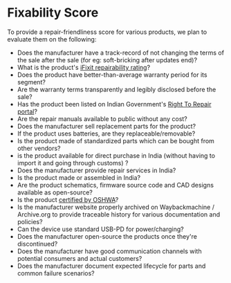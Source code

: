 # Fixability Score

To provide a repair-friendliness score for various products, we plan to evaluate them on the following:

* Does the manufacturer have a track-record of not changing the terms of the sale after the sale (for eg: soft-bricking after updates end)?
* What is the product's [iFixit repairability rating](https://www.ifixit.com/repairability)?
* Does the product have better-than-average warranty period for its segment?
* Are the warranty terms transparently and legibly disclosed before the sale?
* Has the product been listed on Indian Government's [Right To Repair portal](https://righttorepairindia.gov.in/)?
* Are the repair manuals available to public without any cost?
* Does the manufacturer sell replacement parts for the product?
* If the product uses batteries, are they replaceable/removable?
* Is the product made of standardized parts which can be bought from other vendors?
* is the product available for direct purchase in India (without having to import it and going through customs) ?
* Does the manufacturer provide repair services in India?
* Is the product made or assembled in India?
* Are the product schematics, firmware source code and CAD designs available as open-source?
* Is the product [certified by OSHWA](https://certification.oshwa.org/)?
* Is the manufacturer website properly archived on Waybackmachine / Archive.org to provide traceable history for various documentation and policies?
* Can the device use standard USB-PD for power/charging?
* Does the manufacturer open-source the products once they're discontinued?
* Does the manufacturer have good communication channels with potential consumers and actual customers?
* Does the manufacturer document expected lifecycle for parts and common failure scenarios?

